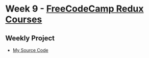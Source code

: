 # Week 9 - [FreeCodeCamp Redux Courses](https://learn.freecodecamp.org/front-end-libraries/redux/)

## Weekly Project
* [My Source Code](https://hackr.io/hack-n-learn) 
